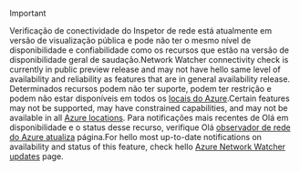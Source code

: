 > [!IMPORTANT]
> <span data-ttu-id="20255-101">Verificação de conectividade do Inspetor de rede está atualmente em versão de visualização pública e pode não ter o mesmo nível de disponibilidade e confiabilidade como os recursos que estão na versão de disponibilidade geral de saudação.</span><span class="sxs-lookup"><span data-stu-id="20255-101">Network Watcher connectivity check is currently in public preview release and may not have hello same level of availability and reliability as features that are in general availability release.</span></span> <span data-ttu-id="20255-102">Determinados recursos podem não ter suporte, podem ter restrição e podem não estar disponíveis em todos os [locais do Azure](https://azure.microsoft.com/regions/).</span><span class="sxs-lookup"><span data-stu-id="20255-102">Certain features may not be supported, may have constrained capabilities, and may not be available in all [Azure locations](https://azure.microsoft.com/regions/).</span></span> <span data-ttu-id="20255-103">Para notificações mais recentes de Olá em disponibilidade e o status desse recurso, verifique Olá [observador de rede do Azure atualiza](https://azure.microsoft.com/updates/?product=network-watcher) página.</span><span class="sxs-lookup"><span data-stu-id="20255-103">For hello most up-to-date notifications on availability and status of this feature, check hello [Azure Network Watcher updates](https://azure.microsoft.com/updates/?product=network-watcher) page.</span></span> 

